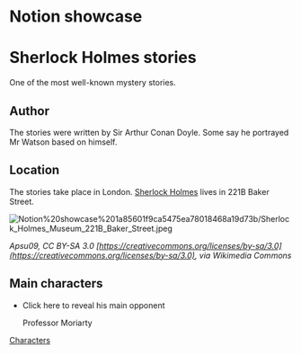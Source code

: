 # Notion showcase

# Sherlock Holmes stories

One of the most well-known mystery stories.

## Author

The stories were written by Sir Arthur Conan Doyle. Some say he portrayed Mr Watson based on himself.

## Location

The stories take place in London. [Sherlock Holmes](Notion%20showcase%201a85601f9ca5475ea78018468a19d73b/Characters%206c441e047292410db3d92d52e070425c/Sherlock%20Holmes%204daac81d5df54c099570b6d9db53e5fb.md) lives in 221B Baker Street.

![Notion%20showcase%201a85601f9ca5475ea78018468a19d73b/Sherlock_Holmes_Museum_221B_Baker_Street.jpeg](Notion%20showcase%201a85601f9ca5475ea78018468a19d73b/Sherlock_Holmes_Museum_221B_Baker_Street.jpeg)

*Apsu09, CC BY-SA 3.0 [https://creativecommons.org/licenses/by-sa/3.0](https://creativecommons.org/licenses/by-sa/3.0), via Wikimedia Commons*

## Main characters

- Click here to reveal his main opponent

    Professor Moriarty

[Characters](Notion%20showcase%201a85601f9ca5475ea78018468a19d73b/Characters%206c441e047292410db3d92d52e070425c.csv)